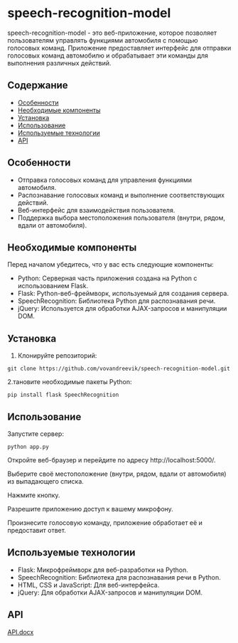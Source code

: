 # speech-recognition-model

speech-recognition-model - это веб-приложение, которое позволяет пользователям управлять функциями автомобиля с помощью голосовых команд. Приложение предоставляет интерфейс для отправки голосовых команд автомобилю и обрабатывает эти команды для выполнения различных действий.

## Содержание

- [Особенности](#особенности)
- [Необходимые компоненты](#необходимые-компоненты)
- [Установка](#установка)
- [Использование](#использование)
- [Используемые технологии](#используемые-технологии)
- [API](#api)

## Особенности

- Отправка голосовых команд для управления функциями автомобиля.
- Распознавание голосовых команд и выполнение соответствующих действий.
- Веб-интерфейс для взаимодействия пользователя.
- Поддержка выбора местоположения пользователя (внутри, рядом, вдали от автомобиля).

## Необходимые компоненты

Перед началом убедитесь, что у вас есть следующие компоненты:

- Python: Серверная часть приложения создана на Python с использованием Flask.
- Flask: Python-веб-фреймворк, используемый для создания сервера.
- SpeechRecognition: Библиотека Python для распознавания речи.
- jQuery: Используется для обработки AJAX-запросов и манипуляции DOM.

## Установка

1. Клонируйте репозиторий:

```
git clone https://github.com/vovandreevik/speech-recognition-model.git
```

2.тановите необходимые пакеты Python:
```
pip install flask SpeechRecognition
```

## Использование
Запустите сервер:
```
python app.py
```
Откройте веб-браузер и перейдите по адресу http://localhost:5000/.

Выберите своё местоположение (внутри, рядом, вдали от автомобиля) из выпадающего списка.

Нажмите кнопку.

Разрешите приложению доступ к вашему микрофону.

Произнесите голосовую команду, приложение обработает её и предоставит ответ.

## Используемые технологии
- Flask: Микрофреймворк для веб-разработки на Python.
- SpeechRecognition: Библиотека для распознавания речи в Python.
- HTML, CSS и JavaScript: Для веб-интерфейса.
- jQuery: Для обработки AJAX-запросов и манипуляции DOM.

## API 
[API.docx](https://github.com/vovandreevik/speech-recognition-model/files/12880015/API.docx)

